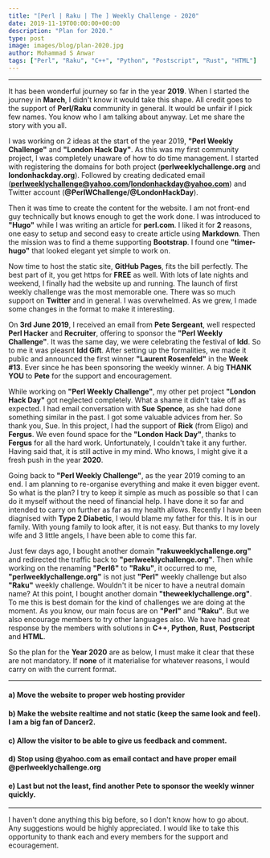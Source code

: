 ```yaml
---
title: "[Perl | Raku | The ] Weekly Challenge - 2020"
date: 2019-11-19T00:00:00+00:00
description: "Plan for 2020."
type: post
image: images/blog/plan-2020.jpg
author: Mohammad S Anwar
tags: ["Perl", "Raku", "C++", "Python", "Postscript", "Rust", "HTML"]
---
```

***

It has been wonderful journey so far in the year **2019**. When I started the journey in **March**, I didn't know it would take this shape. All credit goes to the support of **Perl/Raku** community in general. It would be unfair if I pick few names. You know who I am talking about anyway. Let me share the story with you all.

I was working on 2 ideas at the start of the year 2019, **"Perl Weekly Challenge"** and **"London Hack Day"**. As this was my first community project, I was completely unaware of how to do time management. I started with registering the domains for both project (**perlweeklychallenge.org** and **londonhackday.org**). Followed by creating dedicated email (**perlweeklychallenge@yahoo.com/londonhackday@yahoo.com**) and Twitter account (**@PerlWChallenge/@LondonHackDay**).

Then it was time to create the content for the website. I am not front-end guy technically but knows enough to get the work done. I was introduced to **"Hugo"** while I was writing an article for **perl.com**. I liked it for **2** reasons, one easy to setup and second easy to create article using **Markdown**. Then the mission was to find a theme supporting **Bootstrap**. I found one **"timer-hugo"** that looked elegant yet simple to work on.

Now time to host the static site, **GitHub Pages**, fits the bill perfectly. The best part of it, you get https for **FREE** as well. With lots of late nights and weekend, I finally had the website up and running. The launch of first weekly challenge was the most memorable one. There was so much support on **Twitter** and in general. I was overwhelmed. As we grew, I made some changes in the format to make it interesting.

On **3rd June 2019**, I received an email from **Pete Sergeant**, well respected **Perl Hacker** and **Recruiter**, offering to sponsor the **"Perl Weekly Challenge"**. It was the same day, we were celebrating the festival of **Idd**. So to me it was pleasnt **Idd Gift**. After setting up the formalities, we made it public and announced the first winner **"Laurent Rosenfeld"** in the **Week #13**. Ever since he has been sponsoring the weekly winner. A big **THANK YOU** to **Pete** for the support and encouragement.

While working on **"Perl Weekly Challenge"**, my other pet project **"London Hack Day"** got neglected completely. What a shame it didn't take off as expected. I had email conversation with **Sue Spence**, as she had done something similar in the past. I got some valuable advices from her. So thank you, Sue. In this project, I had the support of **Rick** (from Eligo) and **Fergus**. We even found space for the **"London Hack Day"**, thanks to **Fergus** for all the hard work. Unfortunately, I couldn't take it any further. Having said that, it is still active in my mind. Who knows, I might give it a fresh push in the year **2020**.

Going back to **"Perl Weekly Challenge"**, as the year 2019 coming to an end. I am planning to re-organise everything and make it even bigger event. So what is the plan? I try to keep it simple as much as possible so that I can do it myself without the need of financial help. I have done it so far and intended to carry on further as far as my health allows. Recently I have been diagnised with **Type 2 Diabetic**, I would blame my father for this. It is in our family. With young family to look after, it is not easy. But thanks to my lovely wife and 3 little angels, I have been able to come this far.

Just few days ago, I bought another domain **"rakuweeklychallenge.org"** and redirected the traffic back to **"perlweeklychallenge.org"**. Then while working on the renaming **"Perl6"** to **"Raku"**, it occurred to me, **"perlweeklychallenge.org"** is not just **"Perl"** weekly challenge but also **"Raku"** weekly challenge. Wouldn't it be nicer to have a neutral domain name? At this point, I bought another domain **"theweeklychallenge.org"**. To me this is best domain for the kind of challenges we are doing at the moment. As you know, our main focus are on **"Perl"** and **"Raku"**. But we also encourage members to try other languages also. We have had great response by the members with solutions in **C++**, **Python**, **Rust**, **Postscript** and **HTML**.

So the plan for the **Year 2020** are as below, I must make it clear that these are not mandatory. If **none** of it materialise for whatever reasons, I would carry on with the current format.

***

#### a) Move the website to proper web hosting provider

#### b) Make the website realtime and not static (keep the same look and feel). I am a big fan of Dancer2.

#### c) Allow the visitor to be able to give us feedback and comment.

#### d) Stop using @yahoo.com as email contact and have proper email @perlweeklychallenge.org

#### e) Last but not the least, find another Pete to sponsor the weekly winner quickly.

***

I haven't done anything this big before, so I don't know how to go about. Any suggestions would be highly appreciated. I would like to take this opportunity to thank each and every members for the support and ecouragement.
